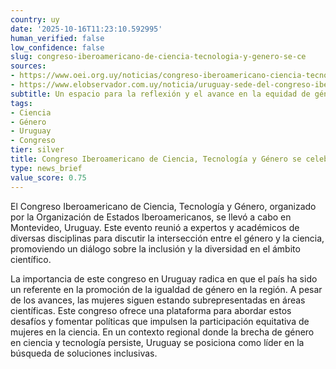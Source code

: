 ```yaml
---
country: uy
date: '2025-10-16T11:23:10.592995'
human_verified: false
low_confidence: false
slug: congreso-iberoamericano-de-ciencia-tecnologia-y-genero-se-ce
sources:
- https://www.oei.org.uy/noticias/congreso-iberoamericano-ciencia-tecnologia-genero
- https://www.elobservador.com.uy/noticia/uruguay-sede-del-congreso-iberoamericano-de-ciencia-tecnologia-y-genero
subtitle: Un espacio para la reflexión y el avance en la equidad de género en la ciencia
tags:
- Ciencia
- Género
- Uruguay
- Congreso
tier: silver
title: Congreso Iberoamericano de Ciencia, Tecnología y Género se celebra en Uruguay
type: news_brief
value_score: 0.75
---
```


<p>El Congreso Iberoamericano de Ciencia, Tecnología y Género, organizado por la Organización de Estados Iberoamericanos, se llevó a cabo en Montevideo, Uruguay. Este evento reunió a expertos y académicos de diversas disciplinas para discutir la intersección entre el género y la ciencia, promoviendo un diálogo sobre la inclusión y la diversidad en el ámbito científico.</p><p>La importancia de este congreso en Uruguay radica en que el país ha sido un referente en la promoción de la igualdad de género en la región. A pesar de los avances, las mujeres siguen estando subrepresentadas en áreas científicas. Este congreso ofrece una plataforma para abordar estos desafíos y fomentar políticas que impulsen la participación equitativa de mujeres en la ciencia. En un contexto regional donde la brecha de género en ciencia y tecnología persiste, Uruguay se posiciona como líder en la búsqueda de soluciones inclusivas.</p>